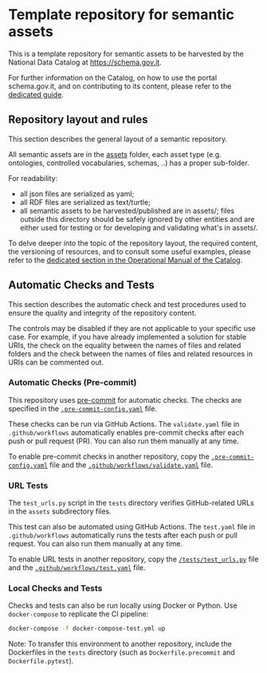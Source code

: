 # Template repository for semantic assets

This is a template repository for semantic assets to be harvested
by the National Data Catalog at https://schema.gov.it.

For further information on the Catalog, on how to use the portal 
schema.gov.it, and on contributing to its content, please refer 
to the [dedicated guide](https://teamdigitale.github.io/dati-semantic-guida-ndc-docs/).

## Repository layout and rules

This section describes the general layout of a semantic
repository.

All semantic assets are in the [assets](assets/) folder,
each asset type (e.g. ontologies, controlled vocabularies, schemas, ..)
has a proper sub-folder.

For readability:

- all json files are serialized as yaml;
- all RDF files are serialized as text/turtle;
- all semantic assets to be harvested/published are in assets/;
  files outside this directory should be safely ignored by other entities
  and are either used for testing or for developing and validating what's in assets/.

To delve deeper into the topic of the repository layout, the required content, 
the versioning of resources, and to consult some useful examples, please refer 
to the 
[dedicated section in the Operational Manual of the Catalog](https://teamdigitale.github.io/dati-semantic-guida-ndc-docs/docs/manuale-operativo/istruzioni-su-come-predisporre-il-repository-in-cui-pubblicare-le-risorse-semantiche.html).


## Automatic Checks and Tests

This section describes the automatic check and test procedures 
used to ensure the quality and integrity of the repository content.

The controls may be disabled if they are not applicable to your specific use case. For example, if you have already implemented a solution for stable URIs, the check on the equality between the names of files and related folders and the check between the names of files and related resources in URIs can be commented out.

### Automatic Checks (Pre-commit)

This repository uses [pre-commit](https://pre-commit.com/) 
for automatic checks. The checks are specified 
in the [`.pre-commit-config.yaml`](.pre-commit-config.yaml) file.

These checks can be run via GitHub Actions. 
The `validate.yaml` file in `.github/workflows` 
automatically enables pre-commit checks after each push or pull request (PR). 
You can also run them manually at any time.

To enable pre-commit checks in another repository, 
copy the [`.pre-commit-config.yaml`](.pre-commit-config.yaml) file 
and the [`.github/workflows/validate.yaml`](.github/workflows/validate.yaml) file.

### URL Tests

The `test_urls.py` script in the `tests` directory verifies 
GitHub-related URLs in the `assets` subdirectory files.

This test can also be automated using GitHub Actions. 
The `test.yaml` file in `.github/workflows` 
automatically runs the tests after each push or pull request. 
You can also run them manually at any time.

To enable URL tests in another repository, 
copy the [`/tests/test_urls.py`](/tests/test_urls.py) file 
and the [`.github/workflows/test.yaml`](.github/workflows/test.yaml) file.

### Local Checks and Tests

Checks and tests can also be run locally 
using Docker or Python. Use `docker-compose` 
to replicate the CI pipeline:

```bash
docker-compose -f docker-compose-test.yml up
```

Note: To transfer this environment to another repository,
include the Dockerfiles in the `tests` directory
(such as `Dockerfile.precommit` and `Dockerfile.pytest`).
